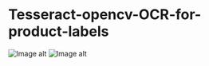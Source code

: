 # Tesseract-opencv-OCR-for-product-labels



![Image alt](https://github.com/a1xg/Tesseract-opencv-OCR-for-product-labels/blob/f0ec47a84e0baebccff35c12dc67d1a6e2e41d21/readme_images/OCR.png)
![Image alt](https://github.com/a1xg/Tesseract-opencv-OCR-for-product-labels/raw/master/readme_images/preprocessing.png)
